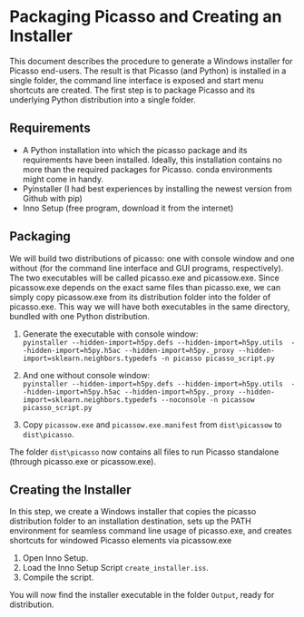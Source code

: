# Packaging Picasso and Creating an Installer
This document describes the procedure to generate a Windows installer for Picasso end-users. The result is that Picasso (and Python) is installed in a single folder, the command line interface is exposed and start menu shortcuts are created. The first step is to package Picasso and its underlying Python distribution into a single folder.

## Requirements
- A Python installation into which the picasso package and its requirements have been installed. Ideally, this installation contains no more than the required packages for Picasso. conda environments might come in handy.
- Pyinstaller (I had best experiences by installing the newest version from Github with pip)
- Inno Setup (free program, download it from the internet)

## Packaging
We will build two distributions of picasso: one with console window and one without (for the command line interface and GUI programs, respectively). The two executables will be called picasso.exe and picassow.exe. Since picassow.exe depends on the exact same files than picasso.exe, we can simply copy picassow.exe from its distribution folder into the folder of picasso.exe. This way we will have both executables in the same directory, bundled with one Python distribution.

1. Generate the executable with console window:  
`pyinstaller --hidden-import=h5py.defs --hidden-import=h5py.utils  --hidden-import=h5py.h5ac --hidden-import=h5py._proxy --hidden-import=sklearn.neighbors.typedefs -n picasso picasso_script.py`

2. And one without console window:  
`pyinstaller --hidden-import=h5py.defs --hidden-import=h5py.utils  --hidden-import=h5py.h5ac --hidden-import=h5py._proxy --hidden-import=sklearn.neighbors.typedefs --noconsole -n picassow picasso_script.py`

3. Copy `picassow.exe` and `picassow.exe.manifest` from `dist\picassow` to `dist\picasso`.

The folder `dist\picasso` now contains all files to run Picasso standalone (through picasso.exe or picassow.exe).

## Creating the Installer
In this step, we create a Windows installer that copies the picasso distribution folder to an installation destination, sets up the PATH environment for seamless command line usage of picasso.exe, and creates shortcuts for windowed Picasso elements via picassow.exe

1. Open Inno Setup.
2. Load the Inno Setup Script `create_installer.iss`.
3. Compile the script.

You will now find the installer executable in the folder `Output`, ready for distribution.

